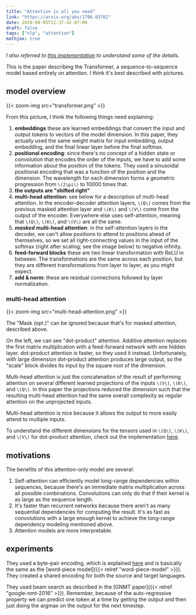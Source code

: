 ```yaml
---
title: "Attention is all you need"
link: "https://arxiv.org/abs/1706.03762"
date: 2020-08-05T12:37:42-07:00
draft: false
tags: ["nlp", "attention"]
mathjax: true
---
```


*I also referred to [this implementation](https://github.com/lilianweng/transformer-tensorflow) to understand some of the details.*

This is the paper describing the Transformer, a sequence-to-sequence model based entirely on attention. I think it's best described with pictures.

## model overview

{{< zoom-img src="transformer.png" >}}

From this picture, I think the following things need explaining:

1. **embeddings** these are learned embeddings that convert the input and output tokens to vectors of the model dimension. In this paper, they actually used the same weight matrix for input embedding, output embedding, and the final linear layer before the final softmax.
1. **positional encoding**: since there's no concept of a hidden state or convolution that encodes the order of the inputs, we have to add some information about the position of the tokens. They used a sinusoidal positional encoding that was a function of the position and the dimension. The wavelength for each dimension forms a geometric progression from `\(2\pi\)` to 10000 times that.
1. **the outputs are "shifted right"**
1. **multi-head attention**: see below for a description of multi-head attention. In the encoder-decoder attention layers, `\(Q\)` comes from the previous masked attention layer and `\(K\)` and `\(V\)` come from the output of the encoder. Everywhere else uses self-attention, meaning that `\(Q\)`, `\(K\)`, and `\(V\)` are all the same.
1. ***masked* multi-head attention**: in the self-attention layers in the decoder, we can't allow positions to attend to positions ahead of themselves, so we set all right-connecting values in the input of the softmax (right after scaling; see the image below) to negative infinity.
1. **feed-forward blocks** these are two linear transformation with ReLU in between. The transformations are the same across each position, but they are different transformations from layer to layer, as you might expect.
1. **add & norm**: these are residual connections followed by layer normalization.

### multi-head attention

{{< zoom-img src="multi-head-attention.png" >}}

The "Mask (opt.)" can be ignored because that's for masked attention, described above.

On the left, we can see "dot-product" attention. Additive attention replaces the first matrix multiplication with a feed-forward network with one hidden layer. dot-product attention is faster, so they used it instead. Unfortunately, with large dimension dot-product attention produces large output, so the "scale" block divides its input by the square root of the dimension.

Multi-head attention is just the concatenation of the result of performing attention on several different learned projections of the inputs `\(V\)`, `\(K\)`, and `\(Q\)`. In this paper the projections reduced the dimension such that the resulting multi-head attention had the same overall complexity as regular attention on the unprojected inputs.

Multi-head attention is nice because it allows the output to more easily attend to multiple inputs.

To understand the different dimensions for the tensors used in `\(Q\)`, `\(K\)`, and `\(V\)` for dot-product attention, check out the implementation [here](https://github.com/lilianweng/transformer-tensorflow/blob/ddcebc3f799ecef47ef7a99027198d804868cd2c/transformer.py#L286).

## motivations

The benefits of this attention-only model are several:

1. Self-attention can efficiently model long-range dependencies within sequences, because there's an immediate matrix multiplication across all possible combinations. Convolutions can only do that if their kernel is as large as the sequence length.
1. It's faster than recurrent networks because there aren't as many sequential dependencies for computing the result. It's as fast as convolutions with a large enough kernel to achieve the long-range dependency modeling mentioned above.
1. Attention models are more interpretable.

## experiments

They used a byte-pair encoding, which is explained [here](https://archive.kylrth.com/archive/1653659773.144488/index.html) and is basically the same as the [word-piece model]({{< relref "word-piece-model" >}}). They created a shared encoding for both the source and target languages.

They used beam search as described in the [GNMT paper]({{< relref "google-nmt-2016" >}}). Remember, because of the auto-regressive property we can predict one token at a time by getting the output and then just doing the argmax on the output for the next timestep.
